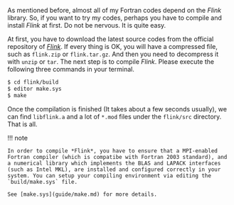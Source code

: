 As mentioned before, almost all of my Fortran codes depend on the *Flink* library. So, if you want to try my codes, perhaps you have to compile and install *Flink* at first. Do not be nervous. It is quite easy.

At first, you have to download the latest source codes from the official repository of [*Flink*](https://github.com/huangli712/flink). If every thing is OK, you will have a compressed file, such as `flink.zip` or `flink.tar.gz`. And then you need to decompress it with `unzip` or `tar`. The next step is to compile *Flink*. Please execute the following three commands in your terminal.

```sh
$ cd flink/build
$ editor make.sys
$ make
```

Once the compilation is finished (It takes about a few seconds usually), we can find `libflink.a` and a lot of `*.mod` files under the `flink/src` directory. That is all.

!!! note

    In order to compile *Flink*, you have to ensure that a MPI-enabled Fortran compiler (which is compatibe with Fortran 2003 standard), and a numerical library which implements the BLAS and LAPACK interfaces (such as Intel MKL), are installed and configured correctly in your system. You can setup your compiling environment via editing the `build/make.sys` file.

    See [make.sys](guide/make.md) for more details.
